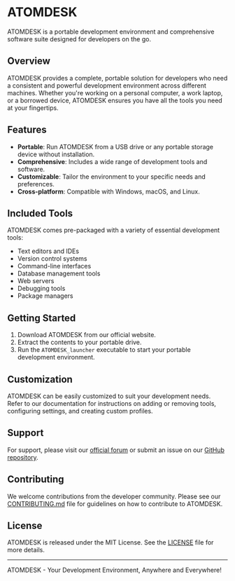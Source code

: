 # ATOMDESK

ATOMDESK is a portable development environment and comprehensive software suite designed for developers on the go.

## Overview

ATOMDESK provides a complete, portable solution for developers who need a consistent and powerful development environment across different machines. Whether you're working on a personal computer, a work laptop, or a borrowed device, ATOMDESK ensures you have all the tools you need at your fingertips.

## Features

- **Portable**: Run ATOMDESK from a USB drive or any portable storage device without installation.
- **Comprehensive**: Includes a wide range of development tools and software.
- **Customizable**: Tailor the environment to your specific needs and preferences.
- **Cross-platform**: Compatible with Windows, macOS, and Linux.

## Included Tools

ATOMDESK comes pre-packaged with a variety of essential development tools:

- Text editors and IDEs
- Version control systems
- Command-line interfaces
- Database management tools
- Web servers
- Debugging tools
- Package managers

## Getting Started

1. Download ATOMDESK from our official website.
2. Extract the contents to your portable drive.
3. Run the `ATOMDESK_launcher` executable to start your portable development environment.

## Customization

ATOMDESK can be easily customized to suit your development needs. Refer to our documentation for instructions on adding or removing tools, configuring settings, and creating custom profiles.

## Support

For support, please visit our [official forum](https://atomdesk.com/forum) or submit an issue on our [GitHub repository](https://github.com/atomdesk/atomdesk).

## Contributing

We welcome contributions from the developer community. Please see our [CONTRIBUTING.md](CONTRIBUTING.md) file for guidelines on how to contribute to ATOMDESK.

## License

ATOMDESK is released under the MIT License. See the [LICENSE](LICENSE) file for more details.

---

ATOMDESK - Your Development Environment, Anywhere and Everywhere!
